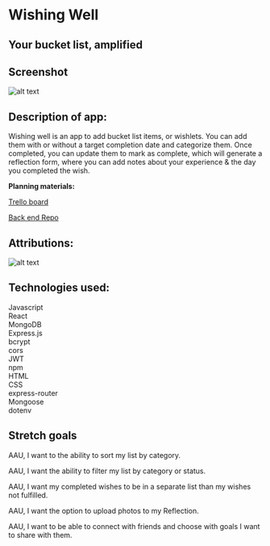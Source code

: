 # Wishing Well
## Your bucket list, amplified

## Screenshot

![alt text](https://drive.google.com/file/d/1rk_AT0QY2lE8W7zSl-EsQOUnVdvGUDNb/view?usp=sharing)

## Description of app:
Wishing well is an app to add bucket list items, or wishlets.  You can add them with or without a target completion date and categorize them.  Once completed, you can update them to mark as complete, which will generate a reflection form, where you can add notes about your experience & the day you completed the wish.

**Planning materials:**

[Trello board](https://trello.com/invite/b/6828cb1cc31ba6f794cd933b/ATTI945404bb6b0f4aac18b2d4deaba745844D6C1033/wishingwell)

[Back end Repo](https://github.com/mbollino/wishing-well/tree/65f5ae563289a83fb46066dbf19f728e76861b13/back-end)

## Attributions:

![alt text](https://wallpapers.com/images/featured/nature-2ygv7ssy2k0lxlzu.jpg)

## Technologies used:
Javascript  
React  
MongoDB  
Express.js  
bcrypt  
cors  
JWT  
npm  
HTML  
CSS  
express-router  
Mongoose  
dotenv  

## Stretch goals

AAU, I want to the ability to sort my list by category.

AAU, I want the ability to filter my list by category or status.

AAU, I want my completed wishes to be in a separate list than my wishes not fulfilled.

AAU, I want the option to upload photos to my Reflection.

AAU, I want to be able to connect with friends and choose with goals I want to share with them.



